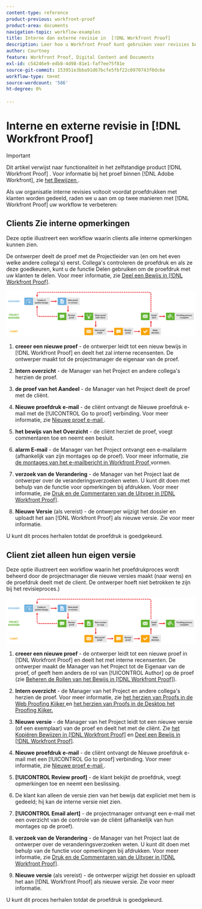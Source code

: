```yaml
---
content-type: reference
product-previous: workfront-proof
product-area: documents
navigation-topic: workflow-examples
title: Interne dan externe revisie in  [!DNL Workfront Proof]
description: Leer hoe u Workfront Proof kunt gebruiken voor revisies buiten uw organisatie.
author: Courtney
feature: Workfront Proof, Digital Content and Documents
exl-id: c54246e9-edb8-4d98-81e1-faf7ee75f81e
source-git-commit: 153951e3bba91d67bcfe5fbf22c0970743f0dc6e
workflow-type: tm+mt
source-wordcount: '586'
ht-degree: 0%

---
```


# Interne en externe revisie in [!DNL Workfront Proof]

>[!IMPORTANT]
>
>Dit artikel verwijst naar functionaliteit in het zelfstandige product [!DNL Workfront Proof] . Voor informatie bij het proef binnen [!DNL Adobe Workfront], zie [ het Bewijzen ](../../../review-and-approve-work/proofing/proofing.md).

Als uw organisatie interne revisies voltooit voordat proefdrukken met klanten worden gedeeld, raden we u aan om op twee manieren met [!DNL Workfront Proof] uw workflow te verbeteren:

## Clients Zie interne opmerkingen

Deze optie illustreert een workflow waarin clients alle interne opmerkingen kunnen zien.

De ontwerper deelt de proef met de Projectleider van (en om het even welke andere collega&#39;s) eerst. Collega&#39;s controleren de proefdruk en als ze deze goedkeuren, kunt u de functie Delen gebruiken om de proefdruk met uw klanten te delen. Voor meer informatie, zie [ Deel een Bewijs in  [!DNL Workfront Proof]](../../../workfront-proof/wp-work-proofsfiles/share-proofs-and-files/share-proof.md).

![ internal_external_-_option_A.png ](assets/internal_external_-_option_A.png)

1. **creeer een nieuwe proef** - de ontwerper leidt tot een nieuw bewijs in [!DNL Workfront Proof] en deelt het zal interne recensenten. De ontwerper maakt tot de projectmanager de eigenaar van de proef.
1. **Intern overzicht** - de Manager van het Project en andere collega&#39;s herzien de proef.
1. **de proef van het Aandeel** - de Manager van het Project deelt de proef met de cliënt.
1. **Nieuwe proefdruk e-mail** - de cliënt ontvangt de Nieuwe proefdruk e-mail met de [!UICONTROL Go to proof] verbinding. Voor meer informatie, zie [ Nieuwe proef e-mail ](../../../workfront-proof/wp-emailsntfctns/proof-notifications-and-reminders/new-proof-email.md).

1. **het bewijs van het Overzicht** - de cliënt herziet de proef, voegt commentaren toe en neemt een besluit.
1. **alarm E-mail** - de Manager van het Project ontvangt een e-mailalarm (afhankelijk van zijn montages op de proef). Voor meer informatie, zie [ de montages van het e-mailbericht in Workfront Proof ](../../../workfront-proof/wp-emailsntfctns/email-alerts/config-email-notification-settings-wp.md) vormen.

1. **verzoek van de Verandering** - de Manager van het Project laat de ontwerper over de veranderingsverzoeken weten. U kunt dit doen met behulp van de functie voor opmerkingen bij afdrukken. Voor meer informatie, zie [ Druk en de Commentaren van de Uitvoer in  [!DNL Workfront Proof]](../../../workfront-proof/wp-work-proofsfiles/organize-your-work/print-and-export-comments.md).

1. **Nieuwe Versie** (als vereist) - de ontwerper wijzigt het dossier en uploadt het aan [!DNL Workfront Proof] als nieuwe versie. Zie voor meer informatie.

U kunt dit proces herhalen totdat de proefdruk is goedgekeurd.

## Client ziet alleen hun eigen versie

Deze optie illustreert een workflow waarin het proefdrukproces wordt beheerd door de projectmanager die nieuwe versies maakt (naar wens) en de proefdruk deelt met de client. De ontwerper hoeft niet betrokken te zijn bij het revisieproces.)

![ internal_external_-_option_B.png ](assets/internal_external_-_option_B.png)

1. **creeer een nieuwe proef** - de ontwerper leidt tot een nieuwe proef in [!DNL Workfront Proof] en deelt het met interne recensenten. De ontwerper maakt de Manager van het Project tot de Eigenaar van de proef, of geeft hem anders de rol van [!UICONTROL Author] op de proef (zie [ Beheren de Rollen van het Bewijs in  [!DNL Workfront Proof]](../../../workfront-proof/wp-work-proofsfiles/share-proofs-and-files/manage-proof-roles.md)).

1. **Intern overzicht** - de Manager van het Project en andere collega&#39;s herzien de proef. Voor meer informatie, zie [ het herzien van Proofs in de Web Proofing Kijker ](https://support.workfront.com/hc/en-us/sections/115000275214-Reviewing-Proofs-in-the-Web-Proofing-Viewer) en [ het herzien van Proofs in de Desktop het Proofing Kijker.](https://support.workfront.com/hc/en-us/sections/360000686434-Reviewing-Proofs-in-the-Desktop-Proofing-Viewer)

1. **Nieuwe versie** - de Manager van het Project leidt tot een nieuwe versie (of een exemplaar) van de proef en deelt het met de cliënt. Zie [ het Kopiëren Bewijzen in  [!DNL Workfront Proof]](../../../workfront-proof/wp-work-proofsfiles/create-proofs-and-files/copy-proofs.md) en [ Deel een Bewijs in  [!DNL Workfront Proof]](../../../workfront-proof/wp-work-proofsfiles/share-proofs-and-files/share-proof.md).

1. **Nieuwe proefdruk e-mail** - de cliënt ontvangt de Nieuwe proefdruk e-mail met een [!UICONTROL Go to proof] verbinding. Voor meer informatie, zie [ Nieuwe proef e-mail ](../../../workfront-proof/wp-emailsntfctns/proof-notifications-and-reminders/new-proof-email.md).

1. **[!UICONTROL Review proof]** - de klant bekijkt de proefdruk, voegt opmerkingen toe en neemt een beslissing.
1. De klant kan alleen de versie zien van het bewijs dat expliciet met hem is gedeeld; hij kan de interne versie niet zien.
1. **[!UICONTROL Email alert]** - de projectmanager ontvangt een e-mail met een overzicht van de controle van de cliënt (afhankelijk van hun montages op de proef).
1. **verzoek van de Verandering** - de Manager van het Project laat de ontwerper over de veranderingsverzoeken weten. U kunt dit doen met behulp van de functie voor opmerkingen bij afdrukken. Voor meer informatie, zie [ Druk en de Commentaren van de Uitvoer in  [!DNL Workfront Proof]](../../../workfront-proof/wp-work-proofsfiles/organize-your-work/print-and-export-comments.md).

1. **Nieuwe versie** (als vereist) - de ontwerper wijzigt het dossier en uploadt het aan [!DNL Workfront Proof] als nieuwe versie. Zie voor meer informatie.

U kunt dit proces herhalen totdat de proefdruk is goedgekeurd.
